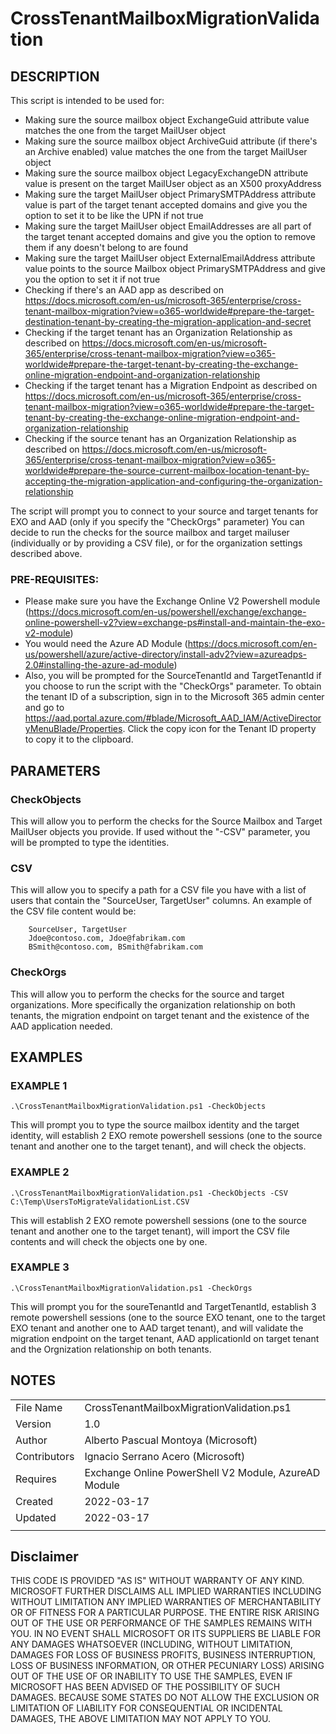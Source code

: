 # CrossTenantMailboxMigrationValidation

## DESCRIPTION

This script is intended to be used for:
- Making sure the source mailbox object ExchangeGuid attribute value matches the one from the target MailUser object
- Making sure the source mailbox object ArchiveGuid attribute (if there's an Archive enabled) value matches the one from the target MailUser object
- Making sure the source mailbox object LegacyExchangeDN attribute value is present on the target MailUser object as an X500 proxyAddress
- Making sure the target MailUser object PrimarySMTPAddress attribute value is part of the target tenant accepted domains and give you the option to set it to be like the UPN if not true
- Making sure the target MailUser object EmailAddresses are all part of the target tenant accepted domains and give you the option to remove them if any doesn't belong to are found 
- Making sure the target MailUser object ExternalEmailAddress attribute value points to the source Mailbox object PrimarySMTPAddress and give you the option to set it if not true
- Checking if there's an AAD app as described on https://docs.microsoft.com/en-us/microsoft-365/enterprise/cross-tenant-mailbox-migration?view=o365-worldwide#prepare-the-target-destination-tenant-by-creating-the-migration-application-and-secret 
- Checking if the target tenant has an Organization Relationship as described on https://docs.microsoft.com/en-us/microsoft-365/enterprise/cross-tenant-mailbox-migration?view=o365-worldwide#prepare-the-target-tenant-by-creating-the-exchange-online-migration-endpoint-and-organization-relationship
- Checking if the target tenant has a Migration Endpoint as described on https://docs.microsoft.com/en-us/microsoft-365/enterprise/cross-tenant-mailbox-migration?view=o365-worldwide#prepare-the-target-tenant-by-creating-the-exchange-online-migration-endpoint-and-organization-relationship
- Checking if the source tenant has an Organization Relationship as described on https://docs.microsoft.com/en-us/microsoft-365/enterprise/cross-tenant-mailbox-migration?view=o365-worldwide#prepare-the-source-current-mailbox-location-tenant-by-accepting-the-migration-application-and-configuring-the-organization-relationship

The script will prompt you to connect to your source and target tenants for EXO and AAD (only if you specify the "CheckOrgs" parameter) 
You can decide to run the checks for the source mailbox and target mailuser (individually or by providing a CSV file), or for the organization settings described above.

### PRE-REQUISITES:

- Please make sure you have the Exchange Online V2 Powershell module (https://docs.microsoft.com/en-us/powershell/exchange/exchange-online-powershell-v2?view=exchange-ps#install-and-maintain-the-exo-v2-module)
- You would need the Azure AD Module (https://docs.microsoft.com/en-us/powershell/azure/active-directory/install-adv2?view=azureadps-2.0#installing-the-azure-ad-module) 
- Also, you will be prompted for the SourceTenantId and TargetTenantId if you choose to run the script with the "CheckOrgs" parameter. To obtain the tenant ID of a subscription, sign in to the Microsoft 365 admin center and go to https://aad.portal.azure.com/#blade/Microsoft_AAD_IAM/ActiveDirectoryMenuBlade/Properties. Click the copy icon for the Tenant ID property to copy it to the clipboard.

## PARAMETERS

### CheckObjects
This will allow you to perform the checks for the Source Mailbox and Target MailUser objects you provide. If used without the "-CSV" parameter, you will be prompted to type the identities.

### CSV
This will allow you to specify a path for a CSV file you have with a list of users that contain the "SourceUser, TargetUser" columns.
An example of the CSV file content would be:

        SourceUser, TargetUser
        Jdoe@contoso.com, Jdoe@fabrikam.com
        BSmith@contoso.com, BSmith@fabrikam.com

### CheckOrgs
This will allow you to perform the checks for the source and target organizations. More specifically the organization relationship on both tenants, the migration endpoint on target tenant and the existence of the AAD application needed.
    

## EXAMPLES
### EXAMPLE 1

    .\CrossTenantMailboxMigrationValidation.ps1 -CheckObjects

This will prompt you to type the source mailbox identity and the target identity, will establish 2 EXO remote powershell sessions (one to the source tenant and another one to the target tenant), and will check the objects.

### EXAMPLE 2
    
    .\CrossTenantMailboxMigrationValidation.ps1 -CheckObjects -CSV C:\Temp\UsersToMigrateValidationList.CSV
    
This will establish 2 EXO remote powershell sessions (one to the source tenant and another one to the target tenant), will import the CSV file contents and will check the objects one by one.


### EXAMPLE 3    
    
    .\CrossTenantMailboxMigrationValidation.ps1 -CheckOrgs
    
This will prompt you for the soureTenantId and TargetTenantId, establish 3 remote powershell sessions (one to the source EXO tenant, one to the target EXO tenant and another one to AAD target tenant), and will validate the migration endpoint on the target tenant, AAD applicationId on target tenant and the Orgnization relationship on both tenants.


## NOTES

|     |     |
| --- | --- |
| File Name | CrossTenantMailboxMigrationValidation.ps1 |
| Version | 1.0 | 
| Author | Alberto Pascual Montoya (Microsoft) |  
| Contributors | Ignacio Serrano Acero (Microsoft) |  
| Requires | Exchange Online PowerShell V2 Module, AzureAD Module |  
| Created | 2022-03-17 |  
| Updated | 2022-03-17 |
|     |     |

## Disclaimer
THIS CODE IS PROVIDED "AS IS" WITHOUT WARRANTY OF ANY KIND. MICROSOFT FURTHER DISCLAIMS ALL IMPLIED WARRANTIES INCLUDING WITHOUT LIMITATION ANY IMPLIED WARRANTIES OF MERCHANTABILITY OR OF FITNESS FOR A PARTICULAR PURPOSE. THE ENTIRE RISK ARISING OUT OF THE USE OR PERFORMANCE OF THE SAMPLES REMAINS WITH YOU. IN NO EVENT SHALL MICROSOFT OR ITS SUPPLIERS BE LIABLE FOR ANY DAMAGES WHATSOEVER (INCLUDING, WITHOUT LIMITATION, DAMAGES FOR LOSS OF BUSINESS PROFITS, BUSINESS INTERRUPTION, LOSS OF BUSINESS INFORMATION, OR OTHER PECUNIARY LOSS) ARISING OUT OF THE USE OF OR INABILITY TO USE THE SAMPLES, EVEN IF MICROSOFT HAS BEEN ADVISED OF THE POSSIBILITY OF SUCH DAMAGES. BECAUSE SOME STATES DO NOT ALLOW THE EXCLUSION OR LIMITATION OF LIABILITY FOR CONSEQUENTIAL OR INCIDENTAL DAMAGES, THE ABOVE LIMITATION MAY NOT APPLY TO YOU.
